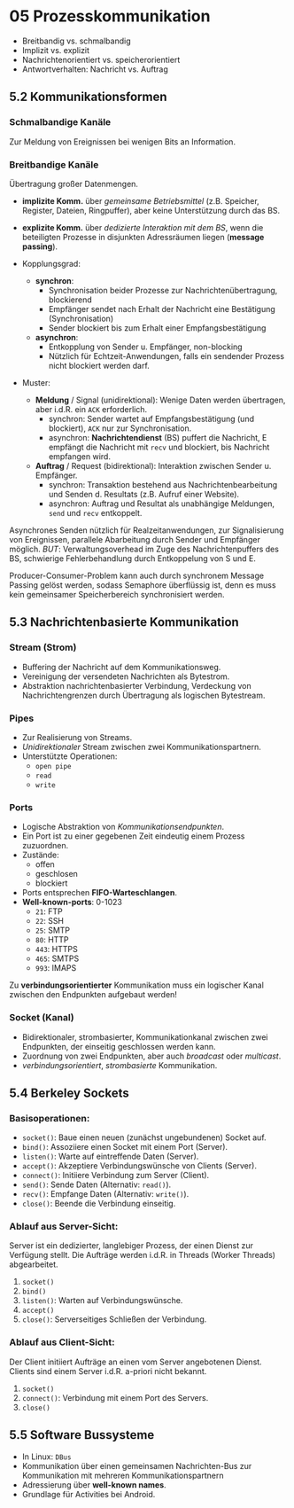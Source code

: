 # 05 Prozesskommunikation
* Breitbandig vs. schmalbandig
* Implizit vs. explizit
* Nachrichtenorientiert vs. speicherorientiert
* Antwortverhalten: Nachricht vs. Auftrag

## 5.2 Kommunikationsformen

### **Schmalbandige Kanäle** 
Zur Meldung von Ereignissen bei wenigen Bits an Information.

### **Breitbandige Kanäle**
Übertragung großer Datenmengen.

* **implizite Komm.** über *gemeinsame Betriebsmittel* (z.B. Speicher, Register, Dateien, Ringpuffer), aber keine Unterstützung durch das BS.
* **explizite Komm.** über *dedizierte Interaktion mit dem BS*, wenn die beteiligten Prozesse in disjunkten Adressräumen liegen (**message passing**).

* Kopplungsgrad:
    * **synchron**: 
        * Synchronisation beider Prozesse zur Nachrichtenübertragung, blockierend
        * Empfänger sendet nach Erhalt der Nachricht eine Bestätigung (Synchronisation)
        * Sender blockiert bis zum Erhalt einer Empfangsbestätigung
    * **asynchron**:
        * Entkopplung von Sender u. Empfänger, non-blocking
        * Nützlich für Echtzeit-Anwendungen, falls ein sendender Prozess nicht blockiert werden darf.

* Muster:
    * **Meldung** / Signal (unidirektional): Wenige Daten werden übertragen, aber i.d.R. ein `ACK` erforderlich.
        * synchron: Sender wartet auf Empfangsbestätigung (und blockiert), `ACK` nur zur Synchronisation.
        * asynchron: **Nachrichtendienst** (BS) puffert die Nachricht, E empfängt die Nachricht mit `recv` und blockiert, bis Nachricht empfangen wird.
    * **Auftrag** / Request (bidirektional): Interaktion zwischen Sender u. Empfänger.
        * synchron: Transaktion bestehend aus Nachrichtenbearbeitung und Senden d. Resultats (z.B. Aufruf einer Website).
        * asynchron: Auftrag und Resultat als unabhängige Meldungen, `send` und `recv` entkoppelt.

Asynchrones Senden nützlich für Realzeitanwendungen, zur Signalisierung von Ereignissen, parallele Abarbeitung durch Sender und Empfänger möglich. *BUT*: Verwaltungsoverhead im Zuge des Nachrichtenpuffers des BS, schwierige Fehlerbehandlung durch Entkoppelung von S und E. 

Producer-Consumer-Problem kann auch durch synchronem Message Passing gelöst werden, sodass Semaphore überflüssig ist, denn es muss kein gemeinsamer Speicherbereich synchronisiert werden.

## 5.3 Nachrichtenbasierte Kommunikation

### **Stream** (Strom)

* Buffering der Nachricht auf dem Kommunikationsweg.
* Vereinigung der versendeten Nachrichten als Bytestrom.
* Abstraktion nachrichtenbasierter Verbindung, Verdeckung von Nachrichtengrenzen durch Übertragung als logischen Bytestream.

### **Pipes**

* Zur Realisierung von Streams.
* *Unidirektionaler* Stream zwischen zwei Kommunikationspartnern.
* Unterstützte Operationen:
    * `open pipe`
    * `read`
    * `write`

### **Ports**

* Logische Abstraktion von *Kommunikationsendpunkten*.
* Ein Port ist zu einer gegebenen Zeit eindeutig einem Prozess zuzuordnen. 
* Zustände:
    * offen
    * geschlosen
    * blockiert
* Ports entsprechen **FIFO-Warteschlangen**.
* **Well-known-ports**: 0-1023
    * `21`: FTP
    * `22`: SSH
    * `25`: SMTP
    * `80`: HTTP
    * `443`: HTTPS
    * `465`: SMTPS
    * `993`: IMAPS

Zu **verbindungsorientierter** Kommunikation muss ein logischer Kanal zwischen den Endpunkten aufgebaut werden!

### **Socket** (Kanal)

* Bidirektionaler, strombasierter, Kommunikationkanal zwischen zwei Endpunkten, der einseitig geschlossen werden kann.
* Zuordnung von zwei Endpunkten, aber auch *broadcast* oder *multicast*.
* *verbindungsorientiert*, *strombasierte* Kommunikation.

## 5.4 Berkeley Sockets
### Basisoperationen:
* `socket()`: Baue einen neuen (zunächst ungebundenen) Socket auf.
* `bind()`: Assoziiere einen Socket mit einem Port (Server).
* `listen()`: Warte auf eintreffende Daten (Server).
* `accept()`: Akzeptiere Verbindungswünsche von Clients (Server).
* `connect()`: Initiiere Verbindung zum Server (Client).
* `send()`: Sende Daten (Alternativ: `read()`).
* `recv()`: Empfange Daten (Alternativ: `write()`).
* `close()`: Beende die Verbindung einseitig.

### Ablauf aus Server-Sicht:
Server ist ein dedizierter, langlebiger Prozess, der einen Dienst zur Verfügung stellt. Die Aufträge werden i.d.R. in Threads (Worker Threads) abgearbeitet.
1. `socket()`
2. `bind()`
3. `listen()`: Warten auf Verbindungswünsche.
4. `accept()`
5. `close()`: Serverseitiges Schließen der Verbindung.

### Ablauf aus Client-Sicht:
Der Client initiiert Aufträge an einen vom Server angebotenen Dienst. Clients sind einem Server i.d.R. a-priori nicht bekannt.
1. `socket()`
2. `connect()`: Verbindung mit einem Port des Servers.
3. `close()`

## 5.5 Software Bussysteme
* In Linux: `DBus`
* Kommunikation über einen gemeinsamen Nachrichten-Bus zur Kommunikation mit mehreren Kommunikationspartnern
* Adressierung über **well-known names**.
* Grundlage für Activities bei Android.